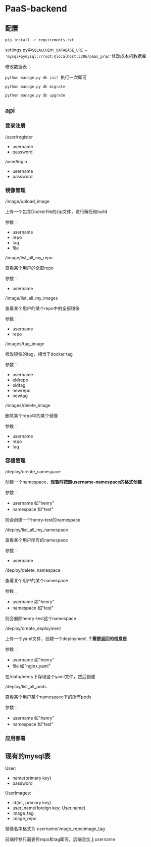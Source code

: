 # PaaS-backend

## 配置

`pip install -r requirements.txt`



settings.py中`SQLALCHEMY_DATABASE_URI = 'mysql+pymysql://root:@localhost:3306/paas_prac'`修改成本机数据库



修改数据表：

`python manage.py db init `执行一次即可

`python manage.py db migrate`

`python manage.py db upgrade`



## api

### 登录注册

/user/register

* username
* password



/user/login

* username
* password



### 镜像管理

/image/upload_image 

上传一个包含Dockerfile的zip文件，进行解压和build

参数：

* username
* repo
* tag
* file



/image/list_all_my_repo 

查看某个用户的全部repo

参数：

* username



/image/list_all_my_images

查看某个用户的某个repo中的全部镜像

参数：

* username
* repo



/images/tag_image

修改镜像的tag，相当于docker tag

参数：

* username
* oldrepo
* oldtag
* newrepo
* newtag



/images/delete_image

删除某个repo中的某个镜像

参数：

* username
* repo
* tag





### 容器管理

/deploy/create_namespace

创建一个namespace，**现暂时按照username-namespace的格式创建**

参数：

* username  如"henry"
* namespace 如"test"

则会创建一个henry-test的namespace



/deploy/list_all_my_namespace

查看某个用户所有的namespace

参数：

* username  





/deploy/delete_namespace

查看某个用户的某个namespace

参数：

* username  如"henry"
* namespace 如"test"

则会删除henry-test这个namespace



/deploy/create_deployment

上传一个yaml文件，创建一个deployment **？需要返回的信息是**

参数：

* username  如"henry"
* file 如"nginx.yaml"

在/data/henry下存储这个yaml文件，然后创建



/deploy/list_all_pods

查看某个用户某个namespace下的所有pods

参数：

* username  如"henry"
* namespace 如"test"



### 应用部署





## 现有的mysql表

User:

* name(primary key)
* password



UserImages:

* id(int, primary key)
* user_name(foreign key: User.name)
* image_tag
* image_repo

镜像名字格式为 username/image\_repo:image\_tag

前端传参只需要传repo和tag即可，后端会加上username

